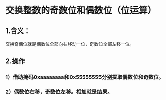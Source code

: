 # 交换整数的奇数位和偶数位（位运算）
## 1.含义：
交换奇偶位就是偶数位全部向右移动一位，奇数位全部左移一位。
## 2.操作
### 1）借助掩码0xaaaaaaaa和0x55555555分别提取偶数位和奇数位。
### 2）偶数位右移，奇数位左移。相加就是结果。
